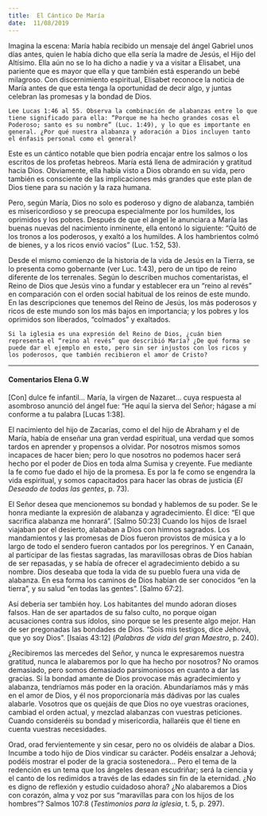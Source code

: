 ```yaml
---
title:  El Cántico De María
date:  11/08/2019
---
```


Imagina la escena: María había recibido un mensaje del ángel Gabriel unos días antes, quien le había dicho que ella sería la madre de Jesús, el Hijo del Altísimo. Ella aún no se lo ha dicho a nadie y va a visitar a Elisabet, una pariente que es mayor que ella y que también está esperando un bebé milagroso. Con discernimiento espiritual, Elisabet reconoce la noticia de María antes de que esta tenga la oportunidad de decir algo, y juntas celebran las promesas y la bondad de Dios.

`Lee Lucas 1:46 al 55. Observa la combinación de alabanzas entre lo que tiene significado para ella: “Porque me ha hecho grandes cosas el Poderoso; santo es su nombre” (Luc. 1:49), y lo que es importante en general. ¿Por qué nuestra alabanza y adoración a Dios incluyen tanto el énfasis personal como el general?`

Este es un cántico notable que bien podría encajar entre los salmos o los escritos de los profetas hebreos. María está llena de admiración y gratitud hacia Dios. Obviamente, ella había visto a Dios obrando en su vida, pero también es consciente de las implicaciones más grandes que este plan de Dios tiene para su nación y la raza humana.

Pero, según María, Dios no solo es poderoso y digno de alabanza, también es misericordioso y se preocupa especialmente por los humildes, los oprimidos y los pobres. Después de que el ángel le anunciara a María las buenas nuevas del nacimiento inminente, ella entonó lo siguiente: “Quitó de los tronos a los poderosos, y exaltó a los humildes. A los hambrientos colmó de bienes, y a los ricos envió vacíos” (Luc. 1:52, 53).

Desde el mismo comienzo de la historia de la vida de Jesús en la Tierra, se lo presenta como gobernante (ver Luc. 1:43), pero de un tipo de reino diferente de los terrenales. Según lo describen muchos comentaristas, el Reino de Dios que Jesús vino a fundar y establecer era un “reino al revés” en comparación con el orden social habitual de los reinos de este mundo. En las descripciones que tenemos del Reino de Jesús, los más poderosos y ricos de este mundo son los más bajos en importancia; y los pobres y los oprimidos son liberados, “colmados” y exaltados.

`Si la iglesia es una expresión del Reino de Dios, ¿cuán bien representa el “reino al revés” que describió María? ¿De qué forma se puede dar el ejemplo en esto, pero sin ser injustos con los ricos y los poderosos, que también recibieron el amor de Cristo?`

---

#### Comentarios Elena G.W

[Con] dulce fe infantil… María, la virgen de Nazaret… cuya respuesta al asombroso anunció del ángel fue: “He aquí la sierva del Señor; hágase a mí conforme a tu palabra [Lucas 1:38].

El nacimiento del hijo de Zacarías, como el del hijo de Abraham y el de María, había de enseñar una gran verdad espiritual, una verdad que somos tardos en aprender y propensos a olvidar. Por nosotros mismos somos incapaces de hacer bien; pero lo que nosotros no podemos hacer será hecho por el poder de Dios en toda alma Sumisa y creyente. Fue mediante la fe como fue dado el hijo de la promesa. Es por la fe como se engendra la vida espiritual, y somos capacitados para hacer las obras de justicia (_El Deseado de todas las gentes_, p. 73).

El Señor desea que mencionemos su bondad y hablemos de su poder. Se le honra mediante la expresión de alabanza y agradecimiento. Él dice: “El que sacrifica alabanza me honrará”. [Salmo 50:23] Cuando los hijos de Israel viajaban por el desierto, alababan a Dios con himnos sagrados. Los mandamientos y las promesas de Dios fueron provistos de música y a lo largo de todo el sendero fueron cantados por los peregrinos. Y en Canaán, al participar de las fiestas sagradas, las maravillosas obras de Dios habían de ser repasadas, y se había de ofrecer el agradecimiento debido a su nombre. Dios deseaba que toda la vida de su pueblo fuera una vida de alabanza. En esa forma los caminos de Dios habían de ser conocidos “en la tierra”, y su salud “en todas las gentes”. [Salmo 67:2].

Así debería ser también hoy. Los habitantes del mundo adoran dioses falsos. Han de ser apartados de su falso culto, no porque oigan acusaciones contra sus ídolos, sino porque se les presente algo mejor. Han de ser pregonadas las bondades de Dios. “Sois mis testigos, dice Jehová, que yo soy Dios”. [Isaías 43:12] (_Palabras de vida del gran Maestro_, p. 240).

¿Recibiremos las mercedes del Señor, y nunca le expresaremos nuestra gratitud, nunca le alabaremos por lo que ha hecho por nosotros? No oramos demasiado, pero somos demasiado parsimoniosos en cuanto a dar las gracias. Si la bondad amante de Dios provocase más agradecimiento y alabanza, tendríamos más poder en la oración. Abundaríamos más y más en el amor de Dios, y él nos proporcionaría más dádivas por las cuales alabarle. Vosotros que os quejáis de que Dios no oye vuestras oraciones, cambiad el orden actual, y mezclad alabanzas con vuestras peticiones. Cuando consideréis su bondad y misericordia, hallaréis que él tiene en cuenta vuestras necesidades.

Orad, orad fervientemente y sin cesar, pero no os olvidéis de alabar a Dios. Incumbe a todo hijo de Dios vindicar su carácter. Podéis ensalzar a Jehová; podéis mostrar el poder de la gracia sostenedora… Pero el tema de la redención es un tema que los ángeles desean escudriñar; será la ciencia y el canto de los redimidos a través de las edades sin fin de la eternidad. ¿No es digno de reflexión y estudio cuidadoso ahora? ¿No alabaremos a Dios con corazón, alma y voz por sus “maravillas para con los hijos de los hombres”? Salmos 107:8 (_Testimonios para la iglesia_, t. 5, p. 297).